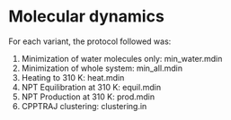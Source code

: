 # Molecular dynamics

For each variant, the protocol followed was:

1.	Minimization of water molecules only: 	min_water.mdin
2.	Minimization of whole system: 		min_all.mdin
3.	Heating to 310 K:			heat.mdin
4.	NPT Equilibration at 310 K: 		equil.mdin
5.	NPT Production at 310 K: 		prod.mdin
6.	CPPTRAJ clustering: 			clustering.in

